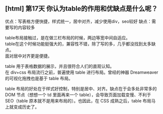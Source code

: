 ## [html] 第17天 你认为table的作用和优缺点是什么呢？

优点：写表格方便快捷，样式统一，居中对齐，减少使用div，seo较好
缺点：需要写的内容较多

table布局接触过，是在做三栏布局的时候，两边等宽中间自适应。  
table在这个时候功能挺强大的，兼容性不错，除了写的多，几乎都没找到太多缺点。  
面对居中对齐更是便捷。


table 用于表格数据的展示，并且很符合人们的直观认知。  
在 div+css 布局流行之前，普遍使用 table 进行布局。曾经的神器 Dreamweaver 的可视化拖拽也是基于 table 布局。

table 布局的好处在于样式好控制，特别是居中、对齐。缺点在于会多处非常多的 DOM 节点（想想一个 td 里面再来一个 table），会导致页面加载变慢、不利于 SEO（table 原本就不是用来布局的）。也因此，在 CSS 成熟之后，table 布局马上就变成历史了。

